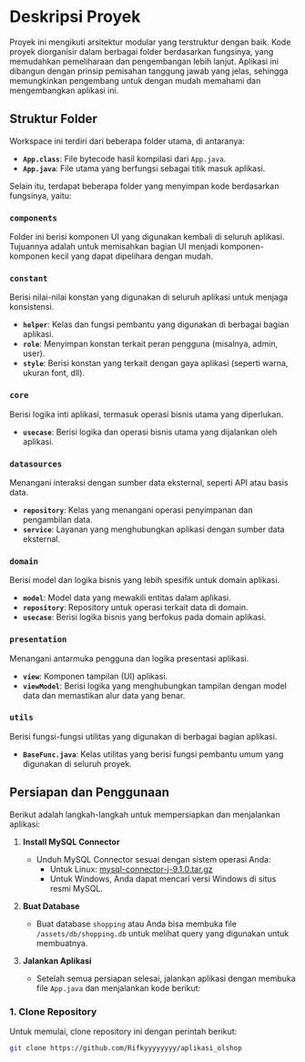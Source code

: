# Deskripsi Proyek

Proyek ini mengikuti arsitektur modular yang terstruktur dengan baik. Kode proyek diorganisir dalam berbagai folder berdasarkan fungsinya, yang memudahkan pemeliharaan dan pengembangan lebih lanjut. Aplikasi ini dibangun dengan prinsip pemisahan tanggung jawab yang jelas, sehingga memungkinkan pengembang untuk dengan mudah memahami dan mengembangkan aplikasi ini.

## Struktur Folder

Workspace ini terdiri dari beberapa folder utama, di antaranya:

- **`App.class`**: File bytecode hasil kompilasi dari `App.java`.
- **`App.java`**: File utama yang berfungsi sebagai titik masuk aplikasi.

Selain itu, terdapat beberapa folder yang menyimpan kode berdasarkan fungsinya, yaitu:

### `components`
Folder ini berisi komponen UI yang digunakan kembali di seluruh aplikasi. Tujuannya adalah untuk memisahkan bagian UI menjadi komponen-komponen kecil yang dapat dipelihara dengan mudah.

### `constant`
Berisi nilai-nilai konstan yang digunakan di seluruh aplikasi untuk menjaga konsistensi.
- **`helper`**: Kelas dan fungsi pembantu yang digunakan di berbagai bagian aplikasi.
- **`role`**: Menyimpan konstan terkait peran pengguna (misalnya, admin, user).
- **`style`**: Berisi konstan yang terkait dengan gaya aplikasi (seperti warna, ukuran font, dll).

### `core`
Berisi logika inti aplikasi, termasuk operasi bisnis utama yang diperlukan.
- **`usecase`**: Berisi logika dan operasi bisnis utama yang dijalankan oleh aplikasi.

### `datasources`
Menangani interaksi dengan sumber data eksternal, seperti API atau basis data.
- **`repository`**: Kelas yang menangani operasi penyimpanan dan pengambilan data.
- **`service`**: Layanan yang menghubungkan aplikasi dengan sumber data eksternal.

### `domain`
Berisi model dan logika bisnis yang lebih spesifik untuk domain aplikasi.
- **`model`**: Model data yang mewakili entitas dalam aplikasi.
- **`repository`**: Repository untuk operasi terkait data di domain.
- **`usecase`**: Berisi logika bisnis yang berfokus pada domain aplikasi.

### `presentation`
Menangani antarmuka pengguna dan logika presentasi aplikasi.
- **`view`**: Komponen tampilan (UI) aplikasi.
- **`viewModel`**: Berisi logika yang menghubungkan tampilan dengan model data dan memastikan alur data yang benar.

### `utils`
Berisi fungsi-fungsi utilitas yang digunakan di berbagai bagian aplikasi.
- **`BaseFunc.java`**: Kelas utilitas yang berisi fungsi pembantu umum yang digunakan di seluruh proyek.

## Persiapan dan Penggunaan

Berikut adalah langkah-langkah untuk mempersiapkan dan menjalankan aplikasi:

1. **Install MySQL Connector**
   - Unduh MySQL Connector sesuai dengan sistem operasi Anda:
     - Untuk Linux: [mysql-connector-j-9.1.0.tar.gz](https://cdn.mysql.com//Downloads/Connector-J/mysql-connector-j-9.1.0.tar.gz)
     - Untuk Windows, Anda dapat mencari versi Windows di situs resmi MySQL.

2. **Buat Database**
   - Buat database `shopping` atau Anda bisa membuka file `/assets/db/shopping.db` untuk melihat query yang digunakan untuk membuatnya.

3. **Jalankan Aplikasi**
   - Setelah semua persiapan selesai, jalankan aplikasi dengan membuka file `App.java` dan menjalankan kode berikut:

### 1. Clone Repository
Untuk memulai, clone repository ini dengan perintah berikut:

```bash
git clone https://github.com/Rifkyyyyyyyy/aplikasi_olshop
